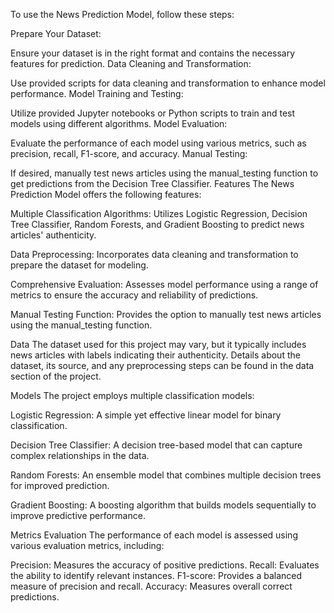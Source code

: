 
To use the News Prediction Model, follow these steps:

Prepare Your Dataset:

Ensure your dataset is in the right format and contains the necessary features for prediction.
Data Cleaning and Transformation:

Use provided scripts for data cleaning and transformation to enhance model performance.
Model Training and Testing:

Utilize provided Jupyter notebooks or Python scripts to train and test models using different algorithms.
Model Evaluation:

Evaluate the performance of each model using various metrics, such as precision, recall, F1-score, and accuracy.
Manual Testing:

If desired, manually test news articles using the manual_testing function to get predictions from the Decision Tree Classifier.
Features
The News Prediction Model offers the following features:

Multiple Classification Algorithms: Utilizes Logistic Regression, Decision Tree Classifier, Random Forests, and Gradient Boosting to predict news articles' authenticity.

Data Preprocessing: Incorporates data cleaning and transformation to prepare the dataset for modeling.

Comprehensive Evaluation: Assesses model performance using a range of metrics to ensure the accuracy and reliability of predictions.

Manual Testing Function: Provides the option to manually test news articles using the manual_testing function.

Data
The dataset used for this project may vary, but it typically includes news articles with labels indicating their authenticity. Details about the dataset, its source, and any preprocessing steps can be found in the data section of the project.

Models
The project employs multiple classification models:

Logistic Regression: A simple yet effective linear model for binary classification.

Decision Tree Classifier: A decision tree-based model that can capture complex relationships in the data.

Random Forests: An ensemble model that combines multiple decision trees for improved prediction.

Gradient Boosting: A boosting algorithm that builds models sequentially to improve predictive performance.

Metrics Evaluation
The performance of each model is assessed using various evaluation metrics, including:

Precision: Measures the accuracy of positive predictions.
Recall: Evaluates the ability to identify relevant instances.
F1-score: Provides a balanced measure of precision and recall.
Accuracy: Measures overall correct predictions.
